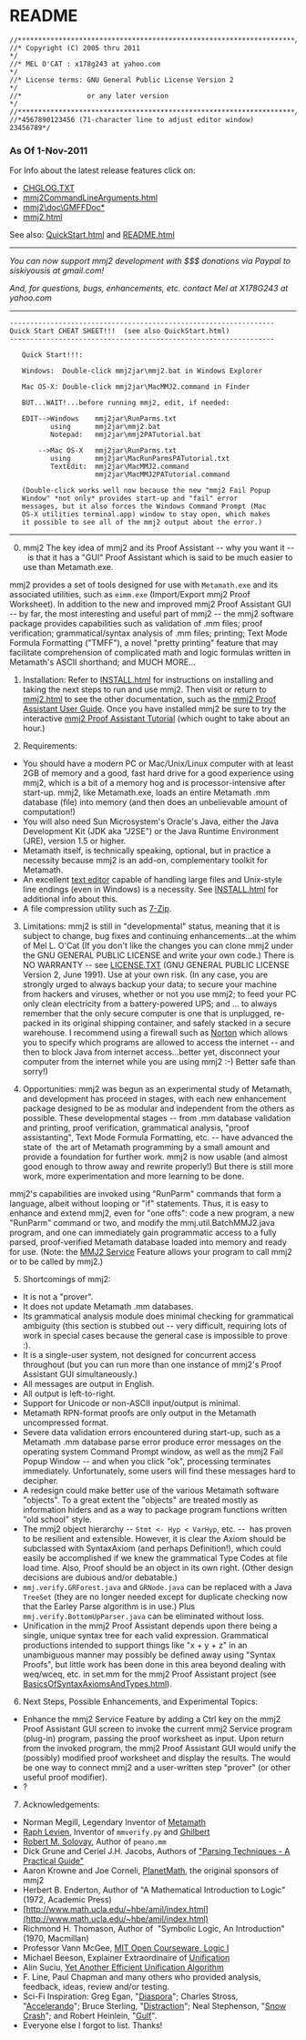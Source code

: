 
# README

    //********************************************************************/
    //* Copyright (C) 2005 thru 2011                                     */
    //* MEL O'CAT : x178g243 at yahoo.com                                */
    //* License terms: GNU General Public License Version 2              */
    //*                or any later version                              */
    //********************************************************************/
    //*4567890123456 (71-character line to adjust editor window) 23456789*/

### As Of 1-Nov-2011


For Info about the latest release features click on:

* [CHGLOG.TXT](CHGLOG.TXT)
* [mmj2CommandLineArguments.html](doc/mmj2CommandLineArguments.html)
* [mmj2\doc\GMFFDoc\*](doc/GMFFDoc)
* [mmj2.html](mmj2.html)

See also: [QuickStart.html][1] and [README.html][2]

* * *

*You can now support mmj2 development with $$$ donations via Paypal to siskiyousis at gmail.com!*

*And, for questions, bugs, enhancements, etc. contact Mel at X178G243 at yahoo.com*

* * *
    -----------------------------------------------------------------
    Quick Start CHEAT SHEET!!!  (see also QuickStart.html)
    -----------------------------------------------------------------   

       Quick Start!!!:
      
       Windows:  Double-click mmj2jar\mmj2.bat in Windows Explorer
      
       Mac OS-X: Double-click mmj2jar\MacMMJ2.command in Finder

       BUT...WAIT!...before running mmj2, edit, if needed:

       EDIT-->Windows    mmj2jar\RunParms.txt
              using      mmj2jar\mmj2.bat
              Notepad:   mmj2jar\mmj2PATutorial.bat

           -->Mac OS-X   mmj2jar\RunParms.txt
              using      mmj2jar\MacRunParmsPATutorial.txt                
              TextEdit:  mmj2jar\MacMMJ2.command
                         mmj2jar\MacMMJ2PATutorial.command
 
       (Double-click works well now because the new "mmj2 Fail Popup
       Window" *not only* provides start-up and "fail" error
       messages, but it also forces the Windows Command Prompt (Mac
       OS-X utilities terminal.app) window to stay open, which makes
       it possible to see all of the mmj2 output about the error.)

* * *

0. mmj2 The key idea of mmj2 and its Proof Assistant -- why you want it --&nbsp; is that it has a "GUI" Proof Assistant which is said to be much easier to use than Metamath.exe.

 mmj2 provides a set of tools designed for use with `Metamath.exe` and its associated utilities, such as `eimm.exe` (Import/Export mmj2 Proof Worksheet). In addition to the new and improved mmj2 Proof Assistant GUI -- by far, the most interesting and useful part of mmj2 -- the mmj2 software package provides capabilities such as validation of .mm files; proof verification; grammatical/syntax analysis of .mm files; printing; Text Mode Formula Formatting ("TMFF"), a novel "pretty printing" feature that may facilitate comprehension of complicated math and logic formulas written in Metamath's ASCII shorthand; and MUCH MORE...

1. Installation: Refer to [INSTALL.html][3] for instructions on installing and taking the next steps to run and use mmj2. Then visit or return to [mmj2.html][4] to see the other documentation, such as the [mmj2 Proof Assistant User Guide][5]. Once you have installed mmj2 be sure to try the interactive [mmj2 Proof Assistant Tutorial][6] (which ought to take about an hour.)

2. Requirements:


 * You should have a modern PC or Mac/Unix/Linux computer with at least 2GB of memory and a good, fast hard drive for a good experience using mmj2, which is a bit of a memory hog and is processor-intensive after start-up. mmj2, like Metamath.exe, loads an entire Metamath .mm database (file) into memory (and then does an unbelievable amount of computation!)
 * You will also need Sun Microsystem's Oracle's Java, either the Java Development Kit (JDK aka "J2SE") or the Java Runtime Environment (JRE), version 1.5 or higher.
 * Metamath itself, is technically speaking, optional, but in practice a necessity because mmj2 is an add-on, complementary toolkit for Metamath.
 * An excellent [text editor][7] capable of handling large files and Unix-style line endings (even in Windows) is a necessity. See [INSTALL.html][3] for additional info about this.
 * A file compression utility such as [7-Zip][8].

3. Limitations: mmj2 is still in "developmental" status, meaning that it is subject to change, bug fixes and continuing enhancements...at the whim of Mel L. O'Cat (If you don't like the changes you can clone mmj2 under the GNU GENERAL PUBLIC LICENSE and write your own code.) There is NO WARRANTY -- see [LICENSE.TXT][9] (GNU GENERAL PUBLIC LICENSE Version 2, June 1991). Use at your own risk. (In any case, you are strongly urged to always backup your data; to secure your machine from hackers and viruses, whether or not you use mmj2; to feed your PC only clean electricity from a battery-powered UPS; and ... to always remember that the only secure computer is one that is unplugged, re-packed in its original shipping container, and safely stacked in a secure warehouse. I recommend using a firewall such as [Norton][10] which allows you to specify which programs are allowed to access the internet -- and then to block Java from internet access...better yet, disconnect your computer from the internet while you are using mmj2 :-) Better safe than sorry!)

4. Opportunities: mmj2 was begun as an experimental study of Metamath, and development has proceed in stages, with each new enhancement package designed to be as modular and independent from the others as possible. These developmental stages -- from .mm database validation and printing, proof verification, grammatical analysis, "proof assistanting", Text Mode Formula Formatting, etc. -- have advanced the state of&nbsp; the art of Metamath programming by a small amount and provide a foundation for further work. mmj2 is now usable (and almost good enough to throw away and rewrite properly!) But there is still more work, more experimentation and more learning to be done.&nbsp;

mmj2's capabilities are invoked using "RunParm" commands that form a language, albeit without looping or "if" statements. Thus, it is easy to enhance and extend mmj2, even for "one offs": code a new program, a new "RunParm" command or two, and modify the mmj.util.BatchMMJ2.java program, and one can immediately gain programmatic access to a fully parsed, proof-verified Metamath database loaded into memory and ready for use. (Note: the [MMJ2 Service][11] Feature allows your program to call mmj2 or to be called by mmj2.)

5. Shortcomings of mmj2:


 * It is not a "prover".
 * It does not update Metamath .mm databases.
 * Its grammatical analysis module does minimal checking for grammatical ambiguity (this section is stubbed out -- very difficult, requiring lots of work in special cases because the general case is impossible to prove :).
 * It is a single-user system, not designed for concurrent access throughout (but you can run more than one instance of mmj2's Proof Assistant GUI simultaneously.)
 * All messages are output in English.
 * All output is left-to-right.
 * Support for Unicode or non-ASCII input/output is minimal.
 * Metamath RPN-format proofs are only output in the Metamath uncompressed format.
 * Severe data validation errors encountered during start-up, such as a Metamath .mm database parse error produce error messages on the operating system Command Prompt window, as well as the mmj2 Fail Popup Window -- and when you click "ok", processing terminates immediately. Unfortunately, some users will find these messages hard to decipher.
 * A redesign could make better use of the various Metamath software "objects". To a great extent the "objects" are treated mostly as information hiders and as a way to package program functions written "old school" style.
 * The mmj2 object hierarchy -- `Stmt <- Hyp < VarHyp`, etc. --&nbsp; has proven to be resilient and extensible. However, it is clear the Axiom should be subclassed with SyntaxAxiom (and perhaps Definition!), which could easily be accomplished if we knew the grammatical Type Codes at file load time. Also, Proof should be an object in its own right. (Other design decisions are dubious and/or debatable.)
 * `mmj.verify.GRForest.java` and `GRNode.java` can be replaced with a Java `TreeSet` (they are no longer needed except for duplicate checking now that the Earley Parse algorithm is in use.) Plus` mmj.verify.BottomUpParser.java` can be eliminated without loss.
 * Unification in the mmj2 Proof Assistant depends upon there being a single, unique syntax tree for each valid expression. Grammatical productions intended to support things like "x + y + z" in an unambiguous manner may possibly be defined away using "Syntax Proofs", but little work has been done in this area beyond dealing with weq/wceq, etc. in set.mm for the mmj2 Proof Assistant project (see [BasicsOfSyntaxAxiomsAndTypes.html][12]).

6. Next Steps, Possible Enhancements, and Experimental Topics:

 * Enhance the mmj2 Service Feature by adding a Ctrl key on the mmj2 Proof Assistant GUI screen to invoke the current mmj2 Service program (plug-in) program, passing the proof worksheet as input. Upon return from the invoked program, the mmj2 Proof Assistant GUI would unify the (possibly) modified proof worksheet and display the results. The would be one way to connect mmj2 and a user-written step "prover" (or other useful proof modifier).
 * ?

7. Acknowledgements:
  * Norman Megill, Legendary Inventor of [Metamath](http://www.metamath.org)
  * [Raph Levien](http://www.levien.com/), Inventor of `mmverify.py` and [Ghilbert](http://ghilbert.org/)
  * [Robert M. Solovay](http://math.berkeley.edu/~solovay/), Author of `peano.mm`
  * Dick Grune and Ceriel J.H. Jacobs, Authors of ["Parsing Techniques - A Practical Guide"](http://www.cs.vu.nl/~dick/PTAPG.html)
  * Aaron Krowne and Joe Corneli, [PlanetMath](http://planetmath.org/), the original sponsors of mmj2
  * Herbert B. Enderton, Author of "A Mathematical Introduction to Logic" (1972, Academic Press)
  * [http://www.math.ucla.edu/~hbe/amil/index.html](http://www.math.ucla.edu/~hbe/amil/index.html)
  * Richmond H. Thomason, Author of&nbsp; "Symbolic Logic, An Introduction" (1970, Macmillan)
  * Professor Vann McGee, [MIT Open Courseware, Logic I][16]
  * Michael Beeson, Explainer Extraordinaire of [Unification](http://michaelbeeson.com/research/otter-lambda/index.php?include=Unification)
  * Alin Suciu, [Yet Another Efficient Unification Algorithm](http://arxiv.org/pdf/cs/0603080)
  * F. Line, Paul Chapman and many others who provided analysis, feedback, ideas, review and/or testing.
  * Sci-Fi Inspiration: Greg Egan, "[Diaspora][17]"; Charles Stross, "[Accelerando][18]"; Bruce Sterling, "[Distraction][19]"; Neal Stephenson, "[Snow Crash][20]"; and Robert Heinlein, "[Gulf][21]".
  * Everyone else I forgot to list. Thanks!

   [1]: QuickStart.html
   [2]: README.html
   [3]: INSTALL.html
   [4]: mmj2.html
   [5]: doc/PAUserGuide/Start.html
   [6]: mmj2jar/mmj2PATutorial.bat
   [7]: http://www.textpad.com/
   [8]: http://www.7-zip.org/
   [9]: LICENSE.TXT
   [10]: http://us.norton.com/internet-security/
   [11]: doc/mmj2service
   [12]: http://microfox.com/doc/BasicsOfSyntaxAxiomsAndTypes.html
   [13]: http://math.berkeley.edu/~solovay/
   [14]: http://www.cs.vu.nl/~dick/PTAPG.html
   [15]: http://www.math.ucla.edu/~hbe/amil/index.html
   [16]: http://ocw.mit.edu/OcwWeb/Linguistics-and-Philosophy/24-241Logic-IFall2002/CourseHome/index.htm
   [17]: http://gregegan.customer.netspace.net.au/DIASPORA/DIASPORA.html
   [18]: http://www.antipope.org/charlie/blog-static/fiction/accelerando/accelerando-intro.html
   [19]: http://www.amazon.com/Distraction-Bruce-Sterling/dp/0553576399
   [20]: http://www.amazon.com/Snow-Crash-Bantam-Spectra-Book/dp/0553380958
   [21]: http://www.amazon.com/Assignment-Eternity-Robert-Heinlein/dp/0671578650
